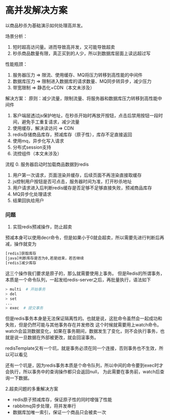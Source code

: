 # 高并发解决方案

以商品秒杀为基础演示如何处理高并发。

场景分析：
1. 短时超高访问量。进而导致高并发，又可能导致超卖
2. 秒杀商品数量有限，真正买到的人少，所以到数据库层面上读远超过写

性能瓶颈：
1. 服务器压力   =>  限流、使用缓存、MQ将压力转移到高性能的中间件
2. 数据库压力   =>  限制进入数据库的请求数量、MQ同步转异步，减少压力
3. 带宽限制     =>  静态化+CDN（本文未涉及）

解决方案：
原则：减少流量，限制流量、将服务器和数据库压力转移到高性能中间件

1. 客户端层透过js保护地址，在秒杀开始时再放开按钮，点击后禁用按钮一段时间，避免手工重复请求，减少流量
2. 使用缓存，解决读访问  => CDN
3. redis存储商品库存，预减库存（原子性），库存不足直接返回
4. 使用mq，异步化写入请求
5. 分布式session支持
6. 流控组件（本文未涉及）
 
 流程
 0. 服务器启动时加载商品数据到redis
 1. 用户第一次请求，页面渲染并缓存，后续页面不再渲染直接取缓存
 2. js控制用户按钮是否可点击，服务器时间为准，打开秒杀地址
 3. 用户请求进入后判断redis缓存是否足够不足够直接失败，预减商品库存
 4. MQ异步化处理请求
 5. 结果回执给用户
 
 
 
 ### 问题
 
 1. 实现redis预减操作，防止超卖
 
 预减本身可以使用decr命令，但是如果小于0就会超卖，所以需要先进行判断后再减，操作就变为
 ```bash
 [redis]获取库存
 [java]判断库存是否为0,若是结束，若否继续
 [redis]减少库存
```
 这三个操作我们要求是原子的，那么就需要使用上事务。
 但是Redis的所谓事务，本质是一个命令队列，一起发给redis-server之后，再批量执行，语法如下
 ```bash
 > multi  # 开始事务
 > del
 > set
 ...
 > exec  # 提交事务
 ```
 但是redis事务本身是无法保证隔离性的。也就是说，这批命令虽然会一起成功和失败，但是仍然可能与其他事务存在并发修改
这个时候就需要用上watch命令。watch会监测数据变化，如果在事务期间，数据发生了变化，则不会执行事务，也就是说一旦数据在外部被更改，就会回滚事务。

redisTemplate又有一个坑，就是事务必须在同一个连接，否则事务也不生效，所以可以看见
 
还有一个坑是，因为redis事务本质是个命令队列，所以中间的命令要到exec时才会执行，所以事务中的查询操作都只会返回null，
为此需要在事务前，watch后查询一下数据。


2.超卖问题的多重解决方案

- redis原子预减库存，保证原子性的同时增强了性能
- rabbitmq异步处理，将并发串行
- 数据库加唯一索引，保证一个商品只会被卖一次